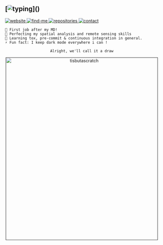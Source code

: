 ## [![typing](https://readme-typing-svg.herokuapp.com?color=FFFFFF&vCenter=true&width=500&height=20&lines=Hey+%F0%9F%91%8B%2C+I'm+Pierre!;I+work+on+GIS,+spatial+analysis+and+remote+sensing;I+mainly+use+python+but+am+curious+about+everything!)]()
<a href="https://pierre-manchon.pm">
    <img alt="website" src="https://img.shields.io/website?down_message=404&label=pierre-manchon.pm&labelColor=0d1117&up_message=200&url=https%3A%2F%2Fpierre-manchon.pm&style=flat-square">
</a>
<a href="https://pierre-manchon.pm/find-me">
    <img alt="find-me" src="https://img.shields.io/website?down_message=404&label=%2Ffind-me&labelColor=0d1117&up_message=200&url=https%3A%2F%2Fpierre-manchon.pm%2Ffind-me&style=flat-square">
</a>
<a href="https://pierre-manchon.pm/find-me#repositories">
    <img alt="repositories" src="https://img.shields.io/static/v1?label=%23repositories&labelColor=0d1117&message=5&color=161b22&style=flat-square">
</a>
<a href="https://pierre-manchon.pm/find-me#contact">
    <img alt="contact" src="https://img.shields.io/static/v1?label=%23contact&labelColor=0d1117&message=10&color=161b22&style=flat-square">
</a>
<div align="left">
    
    🔭 First job after my MD!
    🌱 Perfecting my spatial analysis and remote sensing skills
    🌱 Learning tox, pre-commit & continuous integration in general.
    ⚡ Fun fact: I keep dark mode everywhere i can !
</div>
<div align="center">

    Alright, we'll call it a draw
</div>
<div align="center">
    <a href="">
        <img src="https://media.giphy.com/media/CUTWsZ8UOlKuc/giphy.gif" alt="tisbutascratch" width="500" height="600">
    </a>
<div>
